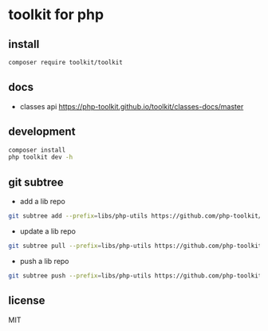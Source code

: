# toolkit for php

## install

```bash
composer require toolkit/toolkit
```

## docs

- classes api https://php-toolkit.github.io/toolkit/classes-docs/master

## development

```bash
composer install
php toolkit dev -h
```

## git subtree

- add a lib repo

```bash
git subtree add --prefix=libs/php-utils https://github.com/php-toolkit/php-utils master --squash
```

- update a lib repo

```bash
git subtree pull --prefix=libs/php-utils https://github.com/php-toolkit/php-utils master --squash
```

- push a lib repo

```bash
git subtree push --prefix=libs/php-utils https://github.com/php-toolkit/php-utils master
```

## license

MIT
